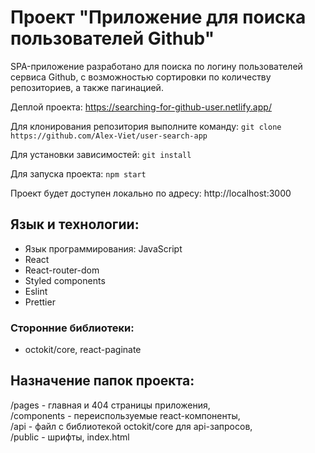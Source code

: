# Проект "Приложение для поиска пользователей Github"
SPA-приложение разработано для поиска по логину пользователей сервиса Github, с возможностью сортировки по количеству репозиториев, а также пагинацией.

Деплой проекта: https://searching-for-github-user.netlify.app/

Для клонирования репозитория выполните команду:
`git clone https://github.com/Alex-Viet/user-search-app`

Для установки зависимостей:
`git install`

Для запуска проекта:
`npm start`

Проект будет доступен локально по адресу: http://localhost:3000

## Язык и технологии:
- Язык программирования: JavaScript
- React
- React-router-dom
- Styled components
- Eslint
- Prettier

### Сторонние библиотеки:
- octokit/core, react-paginate

## Назначение папок проекта:
/pages - главная и 404 страницы приложения,<br>
/components - переиспользуемые react-компоненты,<br>
/api - файл с библиотекой octokit/core для api-запросов,<br>
/public - шрифты, index.html<br>
